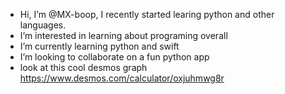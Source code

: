 -  Hi, I’m @MX-boop, I recently started learing python and other languages.
-  I’m interested in learning about programing overall
-  I’m currently learning python and swift
-  I’m looking to collaborate on a fun python app
-  look at this cool desmos graph
https://www.desmos.com/calculator/oxjuhmwg8r
